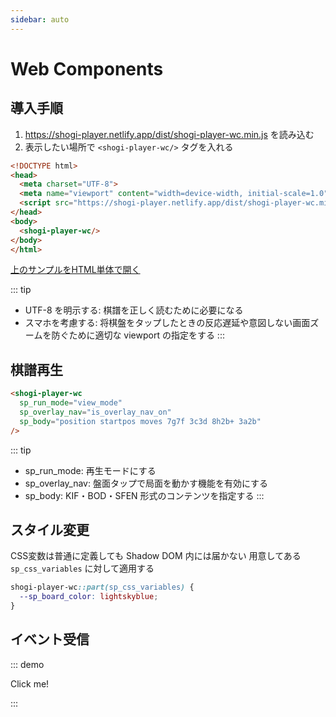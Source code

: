 ```yaml
---
sidebar: auto
---
```


# Web Components

## 導入手順

1. <https://shogi-player.netlify.app/dist/shogi-player-wc.min.js> を読み込む
1. 表示したい場所で `<shogi-player-wc/>` タグを入れる

```html
<!DOCTYPE html>
<head>
  <meta charset="UTF-8">
  <meta name="viewport" content="width=device-width, initial-scale=1.0">
  <script src="https://shogi-player.netlify.app/dist/shogi-player-wc.min.js"></script>
</head>
<body>
  <shogi-player-wc/>
</body>
</html>
```
<a href="/examples/1.html" target="_blank">上のサンプルをHTML単体で開く</a>

::: tip
* UTF-8 を明示する: 棋譜を正しく読むために必要になる
* スマホを考慮する: 将棋盤をタップしたときの反応遅延や意図しない画面ズームを防ぐために適切な viewport の指定をする
:::

<!-- <shogi-player-wc/> -->

## 棋譜再生 ##

```html
<shogi-player-wc
  sp_run_mode="view_mode"
  sp_overlay_nav="is_overlay_nav_on"
  sp_body="position startpos moves 7g7f 3c3d 8h2b+ 3a2b"
/>
```

<ShogiPlayer2
  class="is-small"
  sp_run_mode="view_mode"
  sp_overlay_nav="is_overlay_nav_on"
  sp_body="position startpos moves 7g7f 3c3d 8h2b+ 3a2b"
/>

::: tip
* sp_run_mode: 再生モードにする
* sp_overlay_nav: 盤面タップで局面を動かす機能を有効にする
* sp_body: KIF・BOD・SFEN 形式のコンテンツを指定する
:::

## スタイル変更 ##

CSS変数は普通に定義しても Shadow DOM 内には届かない
用意してある `sp_css_variables` に対して適用する

```css
shogi-player-wc::part(sp_css_variables) {
  --sp_board_color: lightskyblue;
}
```

<ShogiPlayer2 class="b441958504b7c7af3ef62a47fafe8d21 is-small" />
<style lang="stylus">
.ShogiPlayer2.b441958504b7c7af3ef62a47fafe8d21
  shogi-player-wc::part(sp_css_variables)
    --sp_board_color: lightskyblue
</style>


## イベント受信 ##

<ShogiPlayer2
  class="d5f36983505e66de8dc8ece28a7da9cf is-small"
  sp_slider="is_slider_on"
  sp_body="position startpos moves 7g7f 3c3d 8h2b+ 3a2b"
/>

<style lang="stylus">
.ShogiPlayer2.d5f36983505e66de8dc8ece28a7da9cf
  shogi-player-wc::part(sp_css_variables)
    --sp_board_color: red
</style>

::: demo
<div @click="onClick">Click me!</div>

<script>
export default {
  methods: {
    onClick: () => { window.alert(1) },
  },
}
</script>
:::
